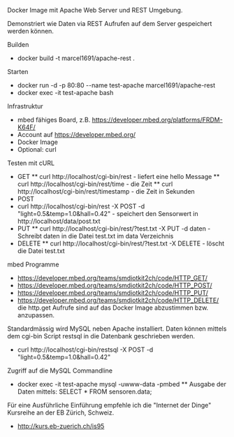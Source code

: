 
Docker Image mit Apache Web Server und REST Umgebung.

Demonstriert wie Daten via REST Aufrufen auf dem Server gespeichert werden können.

Builden
* docker build -t marcel1691/apache-rest .

Starten
* docker run -d -p 80:80 --name test-apache marcel1691/apache-rest
* docker exec -it test-apache bash

Infrastruktur
* mbed fähiges Board, z.B. https://developer.mbed.org/platforms/FRDM-K64F/
* Account auf https://developer.mbed.org/
* Docker Image
* Optional: curl

Testen mit cURL
* GET
** curl http://localhost/cgi-bin/rest - liefert eine hello Message
** curl http://localhost/cgi-bin/rest/time - die Zeit
** curl http://localhost/cgi-bin/rest/timestamp - die Zeit in Sekunden
* POST 
*  curl http://localhost/cgi-bin/rest -X POST -d "light=0.5&temp=1.0&hall=0.42" - speichert den Sensorwert in http://localhost/data/post.txt
* PUT
** curl http://localhost/cgi-bin/rest/?test.txt -X PUT -d daten - Schreibt daten in die Datei test.txt im data Verzeichnis
* DELETE
** curl http://localhost/cgi-bin/rest/?test.txt -X DELETE - löscht die Datei test.txt

mbed Programme
* https://developer.mbed.org/teams/smdiotkit2ch/code/HTTP_GET/
* https://developer.mbed.org/teams/smdiotkit2ch/code/HTTP_POST/
* https://developer.mbed.org/teams/smdiotkit2ch/code/HTTP_PUT/
* https://developer.mbed.org/teams/smdiotkit2ch/code/HTTP_DELETE/
die http.get Aufrufe sind auf das Docker Image abzustimmen bzw. anzupassen.

Standardmässig wird MySQL neben Apache installiert. Daten können mittels dem cgi-bin Script restsql in
die Datenbank geschrieben werden.
* curl http://localhost/cgi-bin/restsql -X POST -d "light=0.5&temp=1.0&hall=0.42"

Zugriff auf die MySQL Commandline
* docker exec -it test-apache mysql -uwww-data -pmbed
** Ausgabe der Daten mittels: SELECT * FROM sensoren.data;

Für eine Ausführliche Einführung empfehle ich die "Internet der Dinge" Kursreihe an der EB Zürich, Schweiz.
* http://kurs.eb-zuerich.ch/is95


 
